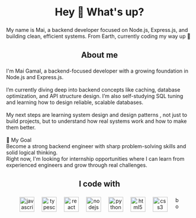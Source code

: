 <h1 align="center">Hey 👋 What's up?</h1>

###

<p align="left">My name is Mai, a backend developer focused on Node.js, Express.js, and building clean, efficient systems. From Earth, currently coding my way up 🚀</p>

###

<h2 align="center">About me</h2>

###

<p align="left">I'm Mai Gamal, a backend-focused developer with a growing foundation in Node.js and Express.js.<br><br>I’m currently diving deep into backend concepts like caching, database optimization, and API structure design. I’m also self-studying SQL tuning and learning how to design reliable, scalable databases.<br><br>My next steps are learning system design and design patterns , not just to build projects, but to understand how real systems work and how to make them better.<br><br> 🎯 My Goal<br>Become a strong backend engineer with sharp problem-solving skills and solid logical thinking.  <br>Right now, I'm looking for internship opportunities where I can learn from experienced engineers and grow through real challenges.</p>

###

<h2 align="center">I code with</h2>

###

<div align="center">
  <img src="https://cdn.jsdelivr.net/gh/devicons/devicon/icons/javascript/javascript-original.svg" height="40px" alt="javascript logo"  />
  <img width="12px" />
  <img src="https://cdn.jsdelivr.net/gh/devicons/devicon/icons/typescript/typescript-original.svg" height="40px" alt="typescript logo"  />
  <img width="12px" />
  <img src="https://cdn.jsdelivr.net/gh/devicons/devicon/icons/react/react-original.svg" height="40px" alt="react logo"  />
  <img width="12px" />
  <img src="https://cdn.jsdelivr.net/gh/devicons/devicon/icons/nodejs/nodejs-original.svg" height="40px" alt="nodejs logo"  />
  <img width="12px" />
  <img src="https://cdn.jsdelivr.net/gh/devicons/devicon/icons/python/python-original.svg" height="40px" alt="python logo"  />
  <img width="12px" />
  <img src="https://cdn.jsdelivr.net/gh/devicons/devicon/icons/html5/html5-original.svg" height="40px" alt="html5 logo"  />
  <img width="12px" />
  <img src="https://cdn.jsdelivr.net/gh/devicons/devicon/icons/css3/css3-original.svg" height="40px" alt="css3 logo"  />
  <img width="12px" />
  <img src="https://cdn.jsdelivr.net/gh/devicons/devicon/icons/bootstrap/bootstrap-original.svg" height="40lx" alt="bootstrap logo" width="12px"  />
</div>

###
